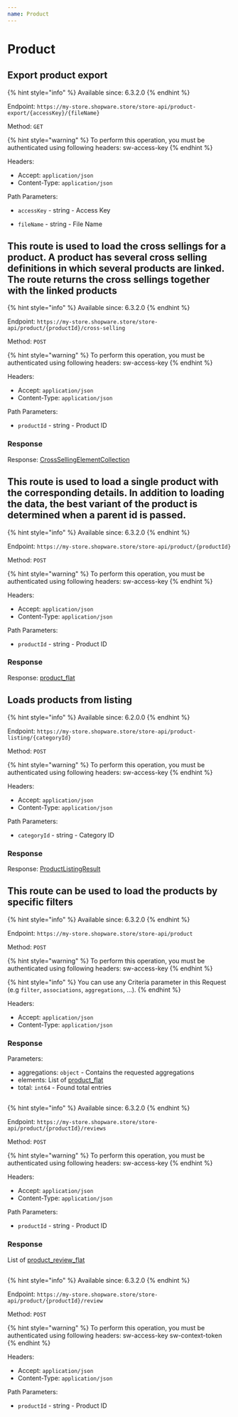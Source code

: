 ```yaml
---
name: Product
---
```


# Product

## Export product export

{% hint style="info" %}
Available since: 6.3.2.0
{% endhint %}

Endpoint: `https://my-store.shopware.store/store-api/product-export/{accessKey}/{fileName}`

Method: `GET`

{% hint style="warning" %}
To perform this operation, you must be authenticated using following headers:
sw-access-key
{% endhint %}

Headers:

- Accept: `application/json`
- Content-Type: `application/json`

Path Parameters:

- `accessKey` - string - Access Key

- `fileName` - string - File Name

## This route is used to load the cross sellings for a product. A product has several cross selling definitions in which several products are linked. The route returns the cross sellings together with the linked products

{% hint style="info" %}
Available since: 6.3.2.0
{% endhint %}

Endpoint: `https://my-store.shopware.store/store-api/product/{productId}/cross-selling`

Method: `POST`

{% hint style="warning" %}
To perform this operation, you must be authenticated using following headers:
sw-access-key
{% endhint %}

Headers:

- Accept: `application/json`
- Content-Type: `application/json`

Path Parameters:

- `productId` - string - Product ID

### Response

Response: [CrossSellingElementCollection](/schema/crosssellingelementcollection.md)

## This route is used to load a single product with the corresponding details. In addition to loading the data, the best variant of the product is determined when a parent id is passed.

{% hint style="info" %}
Available since: 6.3.2.0
{% endhint %}

Endpoint: `https://my-store.shopware.store/store-api/product/{productId}`

Method: `POST`

{% hint style="warning" %}
To perform this operation, you must be authenticated using following headers:
sw-access-key
{% endhint %}

Headers:

- Accept: `application/json`
- Content-Type: `application/json`

Path Parameters:

- `productId` - string - Product ID

### Response

Response: [product_flat](/schema/product_flat.md)

## Loads products from listing

{% hint style="info" %}
Available since: 6.2.0.0
{% endhint %}

Endpoint: `https://my-store.shopware.store/store-api/product-listing/{categoryId}`

Method: `POST`

{% hint style="warning" %}
To perform this operation, you must be authenticated using following headers:
sw-access-key
{% endhint %}

Headers:

- Accept: `application/json`
- Content-Type: `application/json`

Path Parameters:

- `categoryId` - string - Category ID

### Response

Response: [ProductListingResult](/schema/productlistingresult.md)

## This route can be used to load the products by specific filters

{% hint style="info" %}
Available since: 6.3.2.0
{% endhint %}

Endpoint: `https://my-store.shopware.store/store-api/product`

Method: `POST`

{% hint style="warning" %}
To perform this operation, you must be authenticated using following headers:
sw-access-key
{% endhint %}

{% hint style="info" %}
You can use any Criteria parameter in this Request (e.g `filter`, `associations`, `aggregations`, ...).
{% endhint %}

Headers:

- Accept: `application/json`
- Content-Type: `application/json`

### Response

Parameters:

- aggregations: `object` - Contains the requested aggregations
- elements: List of [product_flat](/schema/product_flat.md)
- total: `int64` - Found total entries

## 

{% hint style="info" %}
Available since: 6.3.2.0
{% endhint %}

Endpoint: `https://my-store.shopware.store/store-api/product/{productId}/reviews`

Method: `POST`

{% hint style="warning" %}
To perform this operation, you must be authenticated using following headers:
sw-access-key
{% endhint %}

Headers:

- Accept: `application/json`
- Content-Type: `application/json`

Path Parameters:

- `productId` - string - Product ID

### Response

List of [product_review_flat](/schema/product_review_flat.md)

## 

{% hint style="info" %}
Available since: 6.3.2.0
{% endhint %}

Endpoint: `https://my-store.shopware.store/store-api/product/{productId}/review`

Method: `POST`

{% hint style="warning" %}
To perform this operation, you must be authenticated using following headers:
sw-access-key
sw-context-token
{% endhint %}

Headers:

- Accept: `application/json`
- Content-Type: `application/json`

Path Parameters:

- `productId` - string - Product ID
